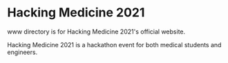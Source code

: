 # Hacking Medicine 2021
www directory is for Hacking Medicine 2021's official website.

Hacking Medicine 2021 is a hackathon event for both medical students and engineers.
